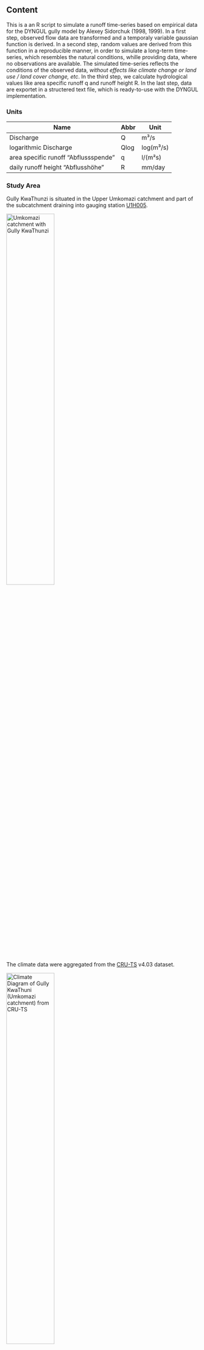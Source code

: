 Content
-------

This is a an R script to simulate a runoff time-series based on
empirical data for the DYNGUL gully model by Alexey Sidorchuk (1998,
1999). In a first step, observed flow data are transformed and a
temporaly variable gaussian function is derived. In a second step,
random values are derived from this function in a reproducible manner,
in order to simulate a long-term time-series, which resembles the
natural conditions, whille providing data, where no observations are
available. The simulated time-series reflects the conditions of the
observed data, *without effects like climate change or land use / land
cover change, etc*. In the third step, we calculate hydrological values
like area specific runoff q and runoff height R. In the last step, data
are exportet in a structered text file, which is ready-to-use with the
DYNGUL implementation.

### Units

| Name                                 | Abbr | Unit      |
|--------------------------------------|------|-----------|
| Discharge                            | Q    | m³/s      |
| logarithmic Discharge                | Qlog | log(m³/s) |
| area specific runoff “Abflussspende” | q    | l/(m²s)   |
| daily runoff height “Abflusshöhe”    | R    | mm/day    |

### Study Area

Gully KwaThunzi is situated in the Upper Umkomazi catchment and part of
the subcatchment draining into gauging station
[U1H005](http://www.dwa.gov.za/hydrology/Verified/HyImage.aspx?Station=U1H005).

<img src="../docs/img/umkomazi_catchment.png" alt="Umkomazi catchment with Gully KwaThunzi" height="50%" width="50%">

The climate data were aggregated from the
[CRU-TS](http://www.cru.uea.ac.uk/data) v4.03 dataset.

<img src="../docs/img/kt_walter-lieth.png" alt="Climate Diagram of Gully KwaThuni (Umkomazi catchment) from CRU-TS" height="50%" width="50%">

Calculation
-----------

### Data import and preparation

Import the runoff dataset 1960-2018 of the Umkomazi gauging station (ID:
U1H005) available at the [South African Department of Water
Affairs](http://www.dwa.gov.za/hydrology/Verified/HyDataSets.aspx?Station=U1H005).
The runoff Q is in unit \[m³/s\].

``` r
runoff <- read_table2("../data/U1H005_daily.txt", 
                      col_types = cols(DATE = col_integer()), 
                      skip = 10)
```

    ## # A tibble: 3 x 3
    ##       DATE     Q  QUAL
    ##      <int> <dbl> <dbl>
    ## 1 19600901  2.61     1
    ## 2 19600902  2.58     1
    ## 3 19600903  2.56     1

We clean the data and set column formats. The quality code indicates the
validity of each observation and is available
[here](http://www.dwa.gov.za/hydrology/Verified/HyCodes.aspx). Then, we
derive seperate columns for ‘year’ and ‘doy’(day-of-year) for each
observation with the package
[Lubridate](https://lubridate.tidyverse.org)

``` r
runoff[is.na(runoff$QUAL),2] <- NA # remove Quality measures that shifted in the Q column
runoff <- ts.format(runoff, format="%Y%m%d", cols=c(1,2)) # set date format
runoff$year <- as.integer(substr(runoff$Date, 1,4)) # derive year
runoff$doy <- as.numeric(strftime(runoff$Date, format = "%j"))  # derive day-of-year
runoff <- na.omit(runoff) # delete empty fields
```

As a result, we get this table…

    ## # A tibble: 3 x 5
    ##   Date                    Q  QUAL  year   doy
    ##   <dttm>              <dbl> <dbl> <int> <dbl>
    ## 1 1960-09-01 00:00:00  2.61     1  1960   245
    ## 2 1960-09-02 00:00:00  2.58     1  1960   246
    ## 3 1960-09-03 00:00:00  2.56     1  1960   247

… and this continuous dataset of the runoff at the gauging station.
![](runoff_endless_experiment_files/figure-markdown_github/plot%20time%20series-1.png)

### Runoff transformation and aggregation

We transform the discharge by a base 10 logarithm.

``` r
runoff$Qlog <- log10(runoff$Q)  # calculate Log base 10 of runoff
runoff <- runoff[!(runoff$Qlog=='-Inf'),] # delete -Inf
```

    ## # A tibble: 3 x 6
    ##   Date                    Q  QUAL  year   doy  Qlog
    ##   <dttm>              <dbl> <dbl> <int> <dbl> <dbl>
    ## 1 1960-09-01 00:00:00  2.61     1  1960   245 0.416
    ## 2 1960-09-02 00:00:00  2.58     1  1960   246 0.412
    ## 3 1960-09-03 00:00:00  2.56     1  1960   247 0.408

![](runoff_endless_experiment_files/figure-markdown_github/log%20tranformation%20plot-1.png)

If we plot all of a day-of-year’s discharges, which were measured over
the time series, we notice that they follow a normal distribution, when
plotted on a logarithmic scale.

![](runoff_endless_experiment_files/figure-markdown_github/unnamed-chunk-4-1.png)

Therefore, we can aptly describe daily runoff patterns through the
calculation of mean and standard deviation for each individual
day-of-year.

``` r
#Create empty data frame
runoff_aggregates <- data.frame()

#aggregate mean runoff per day
runoff_aggregates <- aggregate(runoff, by=list(runoff$doy), FUN=mean)[,c('doy','Qlog')]

#aggregate mean runoff per day
runoff_aggregates$sd <- aggregate(runoff, list(runoff$doy), FUN=sd)[,c('Qlog')]

names(runoff_aggregates) <- c('doy','mean','sd')
```

### Runoff simulation

Now, We simulate expected runoff for each day of any given timeseries,
in this example for the range 1500–2018. We create randomized values,
based on the observed annual discharge distribution, which was derived
from the time series 1960-2018. The random values are derived through a
gaussian function from the observed mean and standard deviation.

``` r
set.seed(2020)
# Manual input of desired time span
start_year <- 1500
end_year <- 2018
number_of_years <- end_year-start_year
runoff_pred <- data.frame()

# Simulation
for(i in runoff_aggregates$doy){
  x <- rnorm(number_of_years, mean=runoff_aggregates$mean[i], sd=runoff_aggregates$sd[i])
  pred <- data.frame(cbind(seq(start_year,end_year,1), # year
                         rep(i, number_of_years),      # doy
                         x))                           # predicted values
  runoff_pred <- rbind(runoff_pred, pred)
}
names(runoff_pred) <- c('year','doy','Qlog')

# Filter gap years
runoff_pred <- runoff_pred[!(runoff_pred$doy==366 & leap_year(runoff_pred$year)==TRUE),]
```

Here is the resulting distribution of daily discharges. The similarity
with the previous illustration of observed data is obvious.
![](runoff_endless_experiment_files/figure-markdown_github/simulation%20plot-1.png)

Backtransformation of the logarithmic runoffs to regular Q \[m³/s\]

``` r
runoff_pred$Q <- 10^runoff_pred$Qlog
```

### Calculation of area specific runoff and runoff height

Until here, we were dealing with runoff values of the gauging station.
Now we relate the results to the entire subcatchment area. Therefore, we
calculate the **area specific runoff (q)** after Baumgartner & Liebscher
(1996: eq. 14.1, p. 475) and Casper & Bormann (2016: eq. 8.4, p. 128)
using with Q = runoff at the gauging station \[m³/s\] and A =
subcatchment area of the gauging station \[km²\]. The area specific
runoff q is in \[l/(km²s)\].

``` r
catchment_area <- 1744 # area in [km²]
runoff_pred$q <- runoff_pred$Q*1000/catchment_area # Q [m³/s] to [l/s]
```

We also calculate the accumulated **runoff h** for each day in \[mm/d\]
after Baumgartner & Liebscher (1996: eq. 14.2, p. 475) with t = time in
\[s\]

``` r
runoff_pred$R <- runoff_pred$q * 86400 / 10^6 # per day
```

Order rows by year and day-of-year

``` r
runoff_pred <- runoff_pred[order(runoff_pred$year, runoff_pred$doy),]
```

This is the resulting table with simulated runoff in the differen
formats Q \[m³/s\], q \[l/(m²s)\] and R \[mm/d\]:

    ##      year doy     Qlog        Q        q         R
    ## 1    1500   1 1.449944 28.18022 16.15838 1.3960842
    ## 520  1500   2 1.339125 21.83357 12.51925 1.0816632
    ## 1039 1500   3 1.854591 71.54699 41.02465 3.5445300
    ## 1558 1500   4 1.665231 46.26271 26.52679 2.2919143
    ## 2077 1500   5 1.247821 17.69381 10.14553 0.8765739
    ## 2596 1500   6 1.669091 46.67577 26.76363 2.3123776

### File Export

Finally, we export the simulated data to a structured file with the two
columns ‘year’ and runoff (‘q’ or ‘h’), which is ready to use with the
gully model. Note that we convert q from unit \[l/(km²s)\] to
\[l/(m²s)\] for compability reasons.

``` r
# Export q in [l/(km²s)]
out <- runoff_pred[,c("year", "q")]
out$q <- out$q/1000000 # [l/(km²s)] to [l/(m²s)]
out$q <- format(out$q, scientific = FALSE) # change to decimals
write.table(out, "../output/S_150_lts_q.txt", sep="\t", row.names=F, col.names=F, quote=F)

# Export h in [mm/d]
out <- runoff_pred[,c("year", "R")] 
out$R <- format(out$R, scientific = FALSE) # change to decimals
write.table(out, "../output/S_150_lts_R.txt", sep="\t", row.names=F, col.names=F, quote=F)
```

Useful Links
------------

-   <https://www.bauformeln.de/einheiten-rechner/niederschlagsintensitaet-und-abflussspende/>

References
----------

BAUMGARTNER, A. & LIEBSCHER, H. J. 1996. Lehrbuch der Hydrologie, Band
1: Allgemeine Hydologie, Quantitative Hydrologie, Stuttgart, Germany,
Schweizerbarth.

CASPER, M. & BORMANN, H. 2016. Abfluss im Gewässersystem. In: FÖHRER,
N., BORMANN, H., MIEGEL, K., CASPER, M., BRONSTERT, A., SCHUMANN, A. &
WEILER, M. (eds.) Hydrologie. Bern, Switzerland: Haupt.

SIDORCHUK, A. & SIDORCHUK, A. (1998). Model for estimating gully
morphology Modelling Soil Erosion, Sediment Transport and Closely
Related Hydrological Processes, Vienna.

SIDORCHUK, A. (1999). “Dynamic and static models of gully erosion.”
CATENA 37(3): 401-414.
